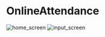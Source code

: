 # OnlineAttendance

![home_screen](https://user-images.githubusercontent.com/50860728/90948405-4abb3e80-e460-11ea-84dc-50d5cd42cc94.png)
![input_screen](https://user-images.githubusercontent.com/50860728/90948420-7dfdcd80-e460-11ea-82ca-47e9de168c8d.png)
